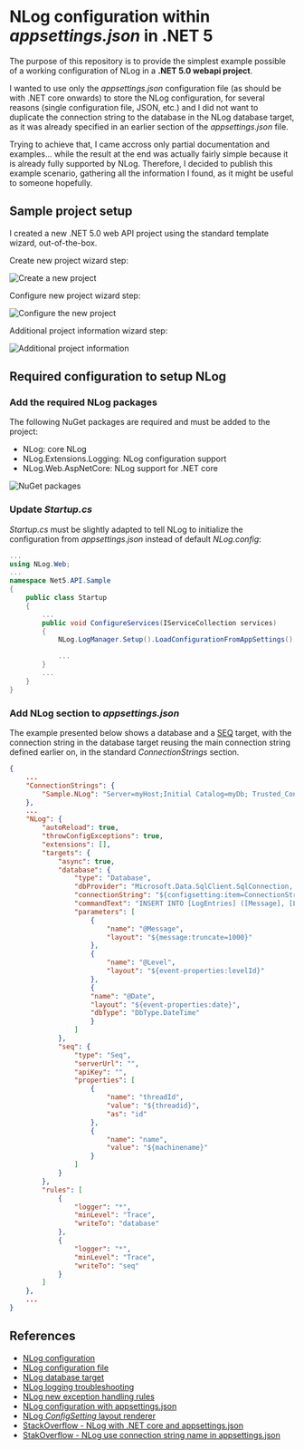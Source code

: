 # NLog configuration within _appsettings.json_ in .NET 5
The purpose of this repository is to provide the simplest example possible of a working configuration of NLog in a **.NET 5.0 webapi project**. 

I wanted to use only the _appsettings.json_ configuration file (as should be with .NET core onwards) to store the NLog configuration, for several reasons (single configuration file, JSON, etc.) and I did not want to duplicate  the connection string to the database in the NLog database target, as it was already specified in an earlier section of the _appsettings.json_ file. 

Trying to achieve that, I came accross only partial documentation and examples... while the result at the end was actually fairly simple because it is already fully supported by NLog. Therefore, I decided to publish this example scenario, gathering all the information I found, as it might be useful to someone hopefully. 

## Sample project setup

I created a new .NET 5.0 web API project using the standard template wizard, out-of-the-box.

Create new project wizard step:

![Create a new project](/images/screenshots/create-new-project.png)

Configure new project wizard step:

![Configure the new project](/images/screenshots/configure-new-project.png)

Additional project information wizard step:

![Additional project information](/images/screenshots/additional-information.png)

## Required configuration to setup NLog

### Add the required NLog packages 

The following NuGet packages are required and must be added to the project:
* NLog: core NLog
* NLog.Extensions.Logging: NLog configuration support
* NLog.Web.AspNetCore: NLog support for .NET core

![NuGet packages](/images/screenshots/NuGet-packages.png)

### Update _Startup.cs_ 

_Startup.cs_  must be slightly adapted to tell NLog to initialize the configuration from _appsettings.json_ instead of default _NLog.config_: 
```C#
...
using NLog.Web;
...
namespace Net5.API.Sample
{
    public class Startup
    {
        ...
        public void ConfigureServices(IServiceCollection services)
        {
            NLog.LogManager.Setup().LoadConfigurationFromAppSettings();

            ...
        }
        ...        
    }
}
``` 

### Add NLog section to _appsettings.json_

The example presented below shows a database and a [SEQ](https://datalust.co/seq) target, with the connection string in the database target reusing the main connection string defined earlier on, in the standard _ConnectionStrings_ section. 

```json
{
    ...
    "ConnectionStrings": {
        "Sample.NLog": "Server=myHost;Initial Catalog=myDb; Trusted_Connection=True;"
    },
    ...
    "NLog": {
        "autoReload": true,
        "throwConfigExceptions": true,
        "extensions": [],
        "targets": {
            "async": true,
            "database": {
                "type": "Database",
                "dbProvider": "Microsoft.Data.SqlClient.SqlConnection, Microsoft.Data.SqlClient",
                "connectionString": "${configsetting:item=ConnectionStrings.Sample.NLog}",
                "commandText": "INSERT INTO [LogEntries] ([Message], [Level], [Date]) VALUES (@Message, @Level, @Date)",
                "parameters": [
                    {
                        "name": "@Message",
                        "layout": "${message:truncate=1000}"
                    },
                    {
                        "name": "@Level",
                        "layout": "${event-properties:levelId}"
                    },
                    {
                    "name": "@Date",
                    "layout": "${event-properties:date}",
                    "dbType": "DbType.DateTime"
                    }
                ]
            },
            "seq": {
                "type": "Seq",
                "serverUrl": "",
                "apiKey": "",
                "properties": [
                    {
                        "name": "threadId",
                        "value": "${threadid}",
                        "as": "id"
                    },
                    {
                        "name": "name",
                        "value": "${machinename}"
                    }
                ]
            }
        },
        "rules": [
            {
                "logger": "*",
                "minLevel": "Trace",
                "writeTo": "database"
            },
            {
                "logger": "*",
                "minLevel": "Trace",
                "writeTo": "seq"
            }
        ]
    },
    ...
}
```

## References
- [NLog configuration](https://nlog-project.org/config/)
- [NLog configuration file](https://github.com/NLog/NLog/wiki/Configuration-file)
- [NLog database target](https://github.com/NLog/NLog/wiki/Database-target)
- [NLog logging troubleshooting](https://github.com/NLog/NLog/wiki/Logging-Troubleshooting)
- [NLog new exception handling rules](https://nlog-project.org/2010/09/05/new-exception-handling-rules-in-nlog-2-0.html)
- [NLog configuration with appsettings.json](https://github.com/NLog/NLog.Extensions.Logging/wiki/NLog-configuration-with-appsettings.json)
- [NLog _ConfigSetting_ layout renderer](https://github.com/NLog/NLog/wiki/ConfigSetting-Layout-Renderer)
- [StackOverflow - NLog with .NET core and appsettings.json](https://stackoverflow.com/questions/56246416/how-can-i-configure-nlog-in-net-core-with-appsettings-json-instead-of-an-nlog-c)
- [StakOverflow - NLog use connection string name in appsettings.json](https://stackoverflow.com/questions/53977365/nlog-use-connection-string-name-in-appsettings)